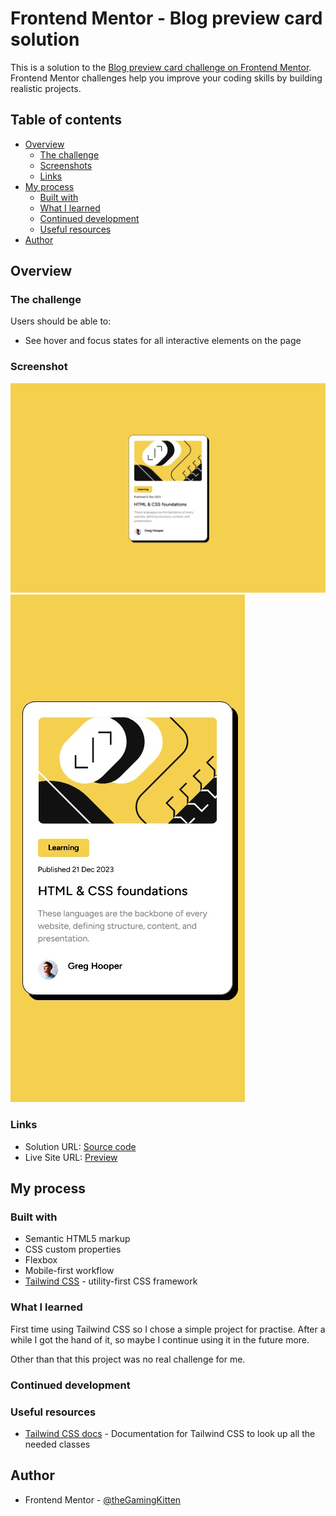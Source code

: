 # Frontend Mentor - Blog preview card solution

This is a solution to the [Blog preview card challenge on Frontend Mentor](https://www.frontendmentor.io/challenges/blog-preview-card-ckPaj01IcS). Frontend Mentor challenges help you improve your coding skills by building realistic projects. 

## Table of contents

- [Overview](#overview)
  - [The challenge](#the-challenge)
  - [Screenshots](#screenshots)
  - [Links](#links)
- [My process](#my-process)
  - [Built with](#built-with)
  - [What I learned](#what-i-learned)
  - [Continued development](#continued-development)
  - [Useful resources](#useful-resources)
- [Author](#author)

## Overview

### The challenge

Users should be able to:

- See hover and focus states for all interactive elements on the page

### Screenshot

![](./screenshot.jpg)
![](./screenshot_mobile.jpg)

### Links

- Solution URL: [Source code](https://your-solution-url.com)
- Live Site URL: [Preview](https://your-live-site-url.com)

## My process

### Built with

- Semantic HTML5 markup
- CSS custom properties
- Flexbox
- Mobile-first workflow
- [Tailwind CSS](https://tailwindcss.com/) - utility-first CSS framework

### What I learned

First time using Tailwind CSS so I chose a simple project for practise. After a while I got the hand of it, so maybe I continue using it in the future more.

Other than that this project was no real challenge for me.

### Continued development



### Useful resources

- [Tailwind CSS docs](https://tailwindcss.com/) - Documentation for Tailwind CSS to look up all the needed classes

## Author

- Frontend Mentor - [@theGamingKitten](https://www.frontendmentor.io/profile/theGamingKitten)